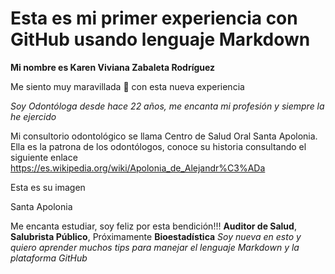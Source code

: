 # Esta es mi primer experiencia con GitHub usando lenguaje Markdown

**Mi nombre es Karen Viviana Zabaleta Rodríguez**

Me siento muy maravillada :star_struck: con esta nueva experiencia

_Soy Odontóloga desde hace 22 años, me encanta mi profesión y siempre la he ejercido_

Mi consultorio odontológico se llama Centro de Salud Oral Santa Apolonia. Ella es la patrona de los odontólogos, conoce su historia consultando el siguiente enlace  https://es.wikipedia.org/wiki/Apolonia_de_Alejandr%C3%ADa

Esta es su imagen

Santa Apolonia

Me encanta estudiar, soy feliz por esta bendición!!!
**Auditor de Salud**,
**Salubrista Público**,
Próximamente **Bioestadística**
_Soy nueva en esto y quiero aprender muchos tips para manejar el lenguaje Markdown y la plataforma GitHub_
